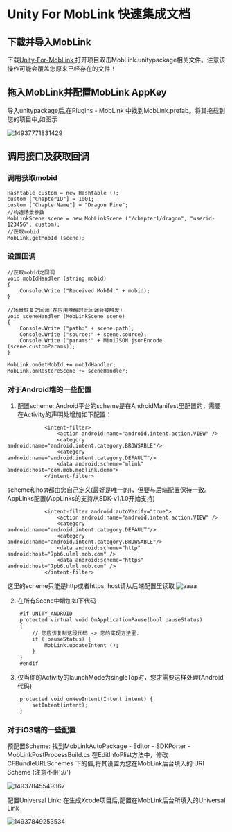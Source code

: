 # Unity For MobLink 快速集成文档

## 下载并导入MobLink

下载[Unity-For-MobLink](https://github.com/MobClub/Unity-For-MobLink),打开项目双击MobLink.unitypackage相关文件。注意该操作可能会覆盖您原来已经存在的文件！ 


## 拖入MobLink并配置MobLink AppKey

导入unitypackage后,在Plugins - MobLink 中找到MobLink.prefab。将其拖载到您的项目中,如图示

![14937771831429](https://lh3.googleusercontent.com/-lKH-XGIWld4/WQlee37dhVI/AAAAAAAABj0/Z1ZSL55KF0EYmRpC9VCSWF_ZJRuHqUb9QCHM/I/14937771831429.jpg)

## 调用接口及获取回调

### 调用获取mobid

```
Hashtable custom = new Hashtable ();
custom ["ChapterID"] = 1001;
custom ["ChapterName"] = "Dragon Fire";
//构造场景参数
MobLinkScene scene = new MobLinkScene ("/chapter1/dragon", "userid-123456", custom);
//获取mobid
MobLink.getMobId (scene);
```


### 设置回调

```
//获取mobid之回调
void mobIdHandler (string mobid)
{
	Console.Write ("Received MobId:" + mobid);
}
		
//场景恢复之回调(在应用唤醒时此回调会被触发)
void sceneHandler (MobLinkScene scene)
{
	Console.Write ("path:" + scene.path);
	Console.Write ("source:" + scene.source);
	Console.Write ("params:" + MiniJSON.jsonEncode (scene.customParams));
}
```

```
MobLink.onGetMobId += mobIdHandler;
MobLink.onRestoreScene += sceneHandler;
```


### 对于Android端的一些配置

1. 配置scheme: 
Android平台的scheme是在AndroidManifest里配置的，需要在Activity的声明处增加如下配置：
```
            <intent-filter>
                <action android:name="android.intent.action.VIEW" />
                <category android:name="android.intent.category.BROWSABLE"/>
                <category android:name="android.intent.category.DEFAULT"/>
                <data android:scheme="mlink" android:host="com.mob.moblink.demo">
            </intent-filter>
```
scheme和host都由您自己定义(最好是唯一的)，但要与后端配置保持一致。
AppLinks配置(AppLinks的支持从SDK-v1.1.0开始支持)
```
            <intent-filter android:autoVerify="true">
                <action android:name="android.intent.action.VIEW" />
                <category android:name="android.intent.category.DEFAULT"/>
                <category android:name="android.intent.category.BROWSABLE"/>
                <data android:scheme="http" android:host="7pb6.ulml.mob.com" />
                <data android:scheme="https" android:host="7pb6.ulml.mob.com" />
            </intent-filter>
```
这里的scheme只能是http或者https, host请从后端配置里读取
![aaaa](http://wiki.mob.com/wp-content/uploads/2017/02/aaaa.png)

2. 在所有Scene中增加如下代码
```
    #if UNITY_ANDROID
    protected virtual void OnApplicationPause(bool pauseStatus)
    {
        // 您应该复制这段代码 -> 您的实现方法里.
        if (!pauseStatus) {
            MobLink.updateIntent ();
        }
    }
    #endif
```

3. 仅当你的Activity的launchMode为singleTop时，您才需要这样处理(Android代码)
```
    protected void onNewIntent(Intent intent) {
        setIntent(intent);
    }
```


### 对于iOS端的一些配置

预配置Scheme:
找到MobLinkAutoPackage - Editor - SDKPorter - MobLinkPostProcessBuild.cs
在EditInfoPlist方法中，修改CFBundleURLSchemes 下的值,将其设置为您在MobLink后台填入的 URI Scheme (注意不带'://')

![14937845549367](https://lh3.googleusercontent.com/-_le-4mpzKIw/WQlelJ3Q6uI/AAAAAAAABj4/443zqhF8bNAD1qPOwRathPkF4BXFslyBQCHM/I/14937845549367.jpg)


配置Universal Link:
在生成Xcode项目后,配置在MobLink后台所填入的Universal Link

![14937849253534](https://lh3.googleusercontent.com/-sj8hXdc0WUA/WQlemadRzLI/AAAAAAAABj8/Jh9JQ2YkEWIONNeqHXsAnhioSP16FCs_gCHM/I/14937849253534.png)


